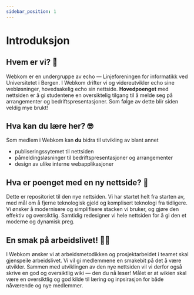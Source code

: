 ```yaml
---
sidebar_position: 1
---
```


# Introduksjon

## Hvem er vi? 👥

Webkom er en undergruppe av echo — Linjeforeningen for informatikk ved Universitetet i Bergen. I Webkom drifter vi og videreutvikler echo sine webløsninger, hovedsakelig echo sin nettside. **Hovedpoenget** med nettsiden er å gi studentene en oversiktelig tilgang til å melde seg på arrangementer og bedriftspresentasjoner. Som følge av dette blir siden veldig mye brukt!

## Hva kan du lære her? 🤓

Som medlem i Webkom kan **du** bidra til utvikling av blant annet

- publiseringssytemet til nettsiden
- påmeldingsløsninger til bedriftspresentasjoner og arrangementer
- design av ulike interne webapplikasjoner

## Hva er poenget med en ny nettside? 🤔

Dette er repositoriet til den nye nettsiden. Vi har startet helt fra starten av, med mål om å fjerne teknologisk gjeld og komplisert teknologi fra tidligere. Vi ønsker å modernisere og simplifisere stacken vi bruker, og gjøre den effektiv og oversiktlig. Samtidig redesigner vi hele nettsiden for å gi den et moderne og dynamisk preg.

## En smak på arbeidslivet! 👨‍💻

I Webkom ønsker vi at arbeidsmetodikken og prosjektarbeidet i teamet skal gjenspeile arbeidslivet. Vi vil gi medlemmene en smakebit på det å være utvikler. Sammen med utviklingen av den nye nettsiden vil vi derfor også skrive en god og oversiktlig wiki — den du nå leser! Målet er at wikien skal være en oversiktlig og god kilde til læring og inpsirasjon for både nåværende og nye medlemmer.
